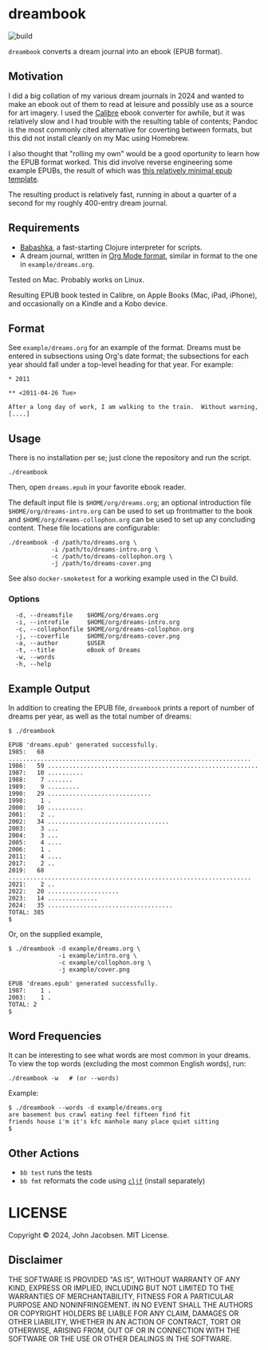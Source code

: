 # dreambook

![build](https://github.com/eigenhombre/dreambook/actions/workflows/build.yml/badge.svg)

`dreambook` converts a dream journal into an ebook (EPUB format).

## Motivation

I did a big collation of my various dream journals in 2024 and wanted
to make an ebook out of them to read at leisure and possibly use as a
source for art imagery.  I used the
[Calibre](https://calibre-ebook.com/) ebook converter for awhile, but
it was relatively slow and I had trouble with the resulting table of
contents; Pandoc is the most commonly cited alternative for coverting
between formats, but this did not install cleanly on my Mac using
Homebrew.

I also thought that "rolling my own" would be a good oportunity to
learn how the EPUB format worked.  This did involve reverse
engineering some example EPUBs, the result of which was [this
relatively minimal epub
template](https://github.com/eigenhombre/minpub).

The resulting product is relatively fast, running in about a quarter
of a second for my roughly 400-entry dream journal.

## Requirements

- [Babashka](https://github.com/babashka/babashka), a fast-starting Clojure interpreter for scripts.
- A dream journal, written in [Org Mode format](https://orgmode.org/), similar in format to
  the one in `example/dreams.org`.

Tested on Mac.  Probably works on Linux.

Resulting EPUB book tested in Calibre, on Apple Books (Mac, iPad,
iPhone), and occasionally on a Kindle and a Kobo device.

## Format

See `example/dreams.org` for an example of the format.  Dreams must be
entered in subsections using Org's date format; the subsections for each
year should fall under a top-level heading for that year.  For example:

```
* 2011

** <2011-04-26 Tue>

After a long day of work, I am walking to the train.  Without warning, [....]
```

## Usage

There is no installation per se; just clone the repository and run the script.

    ./dreambook

Then, open `dreams.epub` in your favorite ebook reader.

The default input file is `$HOME/org/dreams.org`; an optional introduction
file `$HOME/org/dreams-intro.org` can be used to set up frontmatter to the book
and `$HOME/org/dreams-collophon.org` can be used to set up any concluding content.
These file locations are configurable:

    ./dreambook -d /path/to/dreams.org \
                -i /path/to/dreams-intro.org \
                -c /path/to/dreams-collophon.org \
                -j /path/to/dreams-cover.png

See also `docker-smoketest` for a working example used in the CI build.

### Options

```
  -d, --dreamsfile    $HOME/org/dreams.org
  -i, --introfile     $HOME/org/dreams-intro.org
  -c, --collophonfile $HOME/org/dreams-collophon.org
  -j, --coverfile     $HOME/org/dreams-cover.png
  -a, --author        $USER
  -t, --title         eBook of Dreams
  -w, --words
  -h, --help
```

## Example Output

In addition to creating the EPUB file, `dreambook` prints a report of number of dreams
per year, as well as the total number of dreams:

```
$ ./dreambook

EPUB 'dreams.epub' generated successfully.
1985:   68 ....................................................................
1986:   59 ...........................................................
1987:   10 ..........
1988:    7 .......
1989:    9 .........
1990:   29 .............................
1998:    1 .
2000:   10 ..........
2001:    2 ..
2002:   34 ..................................
2003:    3 ...
2004:    3 ...
2005:    4 ....
2006:    1 .
2011:    4 ....
2017:    2 ..
2019:   68 ....................................................................
2021:    2 ..
2022:   20 ....................
2023:   14 ..............
2024:   35 ...................................
TOTAL: 385
$
```

Or, on the supplied example,

```
$ ./dreambook -d example/dreams.org \
              -i example/intro.org \
              -c example/collophon.org \
              -j example/cover.png

EPUB 'dreams.epub' generated successfully.
1987:    1 .
2003:    1 .
TOTAL: 2
$
```

## Word Frequencies

It can be interesting to see what words are most common in your
dreams.  To view the top words (excluding the most common English
words), run:

    ./dreambook -w   # (or --words)

Example:

```
$ ./dreambook --words -d example/dreams.org
are basement bus crawl eating feel fifteen find fit
friends house i'm it's kfc manhole many place quiet sitting
$
```

## Other Actions

- `bb test` runs the tests
- `bb fmt` reformats the code using [`cljf`](https://github.com/candid82/cljf) (install separately)

# LICENSE

Copyright © 2024, John Jacobsen. MIT License.

## Disclaimer

THE SOFTWARE IS PROVIDED "AS IS", WITHOUT WARRANTY OF ANY KIND,
EXPRESS OR IMPLIED, INCLUDING BUT NOT LIMITED TO THE WARRANTIES OF
MERCHANTABILITY, FITNESS FOR A PARTICULAR PURPOSE AND NONINFRINGEMENT.
IN NO EVENT SHALL THE AUTHORS OR COPYRIGHT HOLDERS BE LIABLE FOR ANY
CLAIM, DAMAGES OR OTHER LIABILITY, WHETHER IN AN ACTION OF CONTRACT,
TORT OR OTHERWISE, ARISING FROM, OUT OF OR IN CONNECTION WITH THE
SOFTWARE OR THE USE OR OTHER DEALINGS IN THE SOFTWARE.
